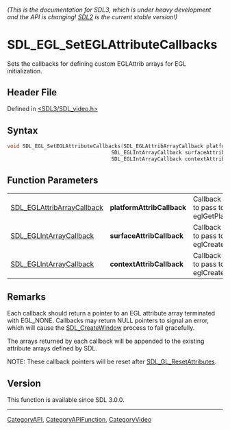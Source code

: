 ###### (This is the documentation for SDL3, which is under heavy development and the API is changing! [SDL2](https://wiki.libsdl.org/SDL2/) is the current stable version!)
# SDL_EGL_SetEGLAttributeCallbacks

Sets the callbacks for defining custom EGLAttrib arrays for EGL initialization.

## Header File

Defined in [<SDL3/SDL_video.h>](https://github.com/libsdl-org/SDL/blob/main/include/SDL3/SDL_video.h)

## Syntax

```c
void SDL_EGL_SetEGLAttributeCallbacks(SDL_EGLAttribArrayCallback platformAttribCallback,
                                  SDL_EGLIntArrayCallback surfaceAttribCallback,
                                  SDL_EGLIntArrayCallback contextAttribCallback);
```

## Function Parameters

|                                                          |                            |                                                           |
| -------------------------------------------------------- | -------------------------- | --------------------------------------------------------- |
| [SDL_EGLAttribArrayCallback](SDL_EGLAttribArrayCallback) | **platformAttribCallback** | Callback for attributes to pass to eglGetPlatformDisplay. |
| [SDL_EGLIntArrayCallback](SDL_EGLIntArrayCallback)       | **surfaceAttribCallback**  | Callback for attributes to pass to eglCreateSurface.      |
| [SDL_EGLIntArrayCallback](SDL_EGLIntArrayCallback)       | **contextAttribCallback**  | Callback for attributes to pass to eglCreateContext.      |

## Remarks

Each callback should return a pointer to an EGL attribute array terminated
with EGL_NONE. Callbacks may return NULL pointers to signal an error, which
will cause the [SDL_CreateWindow](SDL_CreateWindow) process to fail
gracefully.

The arrays returned by each callback will be appended to the existing
attribute arrays defined by SDL.

NOTE: These callback pointers will be reset after
[SDL_GL_ResetAttributes](SDL_GL_ResetAttributes).

## Version

This function is available since SDL 3.0.0.

----
[CategoryAPI](CategoryAPI), [CategoryAPIFunction](CategoryAPIFunction), [CategoryVideo](CategoryVideo)

